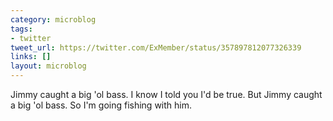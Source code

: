 ```yaml
---
category: microblog
tags:
- twitter
tweet_url: https://twitter.com/ExMember/status/357897812077326339
links: []
layout: microblog
---
```

Jimmy caught a big 'ol bass. I know I told you I'd be true. But Jimmy caught a big 'ol bass. So I'm going fishing with him.
